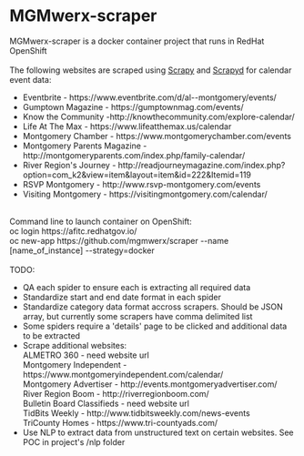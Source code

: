 # MGMwerx-scraper

MGMwerx-scraper is a docker container project that runs in RedHat OpenShift <BR/>
<BR/>
The following websites are scraped using <a href="https://scrapy.org/">Scrapy</a> and <a href="https://scrapyd.readthedocs.io/en/stable/">Scrapyd</a> for calendar event data:<BR/>
<UL>
<LI>Eventbrite - https://www.eventbrite.com/d/al--montgomery/events/</LI>
<LI>Gumptown Magazine - https://gumptownmag.com/events/</LI>
<LI>Know the Community -http://knowthecommunity.com/explore-calendar/</LI>
<LI>Life At The Max - https://www.lifeatthemax.us/calendar</LI>
<LI>Montgomery Chamber - https://www.montgomerychamber.com/events</LI>
<LI>Montgomery Parents Magazine - http://montgomeryparents.com/index.php/family-calendar/</LI>
<LI>River Region's Journey - http://readjourneymagazine.com/index.php?option=com_k2&view=item&layout=item&id=222&Itemid=119</LI>
<LI>RSVP Montgomery - http://www.rsvp-montgomery.com/events</LI>
<LI>Visiting Montgomery - https://visitingmontgomery.com/calendar/</LI>
</UL>
<BR/>
Command line to launch container on OpenShift:<BR/>
oc login https://afitc.redhatgov.io/<BR/>
oc new-app https://github.com/mgmwerx/scraper --name [name_of_instance] --strategy=docker<BR/>
<BR/>
TODO:<BR/>
<UL>
<LI>QA each spider to ensure each is extracting all required data</LI>
<LI>Standardize start and end date format in each spider</LI>
<LI>Standardize category data format accross scrapers.  Should be JSON array, but currently some scrapers have comma delimited list</LI>
<LI>Some spiders require a 'details' page to be clicked and additional data to be extracted</LI>
<LI>Scrape additional websites:<BR/>
ALMETRO 360 - need website url<BR/>
Montgomery Independent - https://www.montgomeryindependent.com/calendar/<BR/>
Montgomery Advertiser - http://events.montgomeryadvertiser.com/<BR/>
River Region Boom - http://riverregionboom.com/<BR/>
Bulletin Board Classifieds - need website url<BR/>
TidBits Weekly - http://www.tidbitsweekly.com/news-events<BR/>
TriCounty Homes - https://www.tri-countyads.com/<BR/>
</LI>
<LI>Use NLP to extract data from unstructured text on certain websites.  See POC in project's /nlp folder</LI>
</UL>
